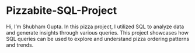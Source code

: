 # Pizzabite-SQL-Project
Hi, I’m Shubham Gupta. In this pizza project, I utilized SQL to analyze data and generate insights through various queries. This project showcases how SQL queries can be used to explore and understand pizza ordering patterns and trends.
